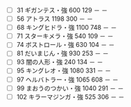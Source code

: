 
- [ ] 31	ギガンテス・強	600	129	－	－
- [ ] 56	アトラス	1198	300	－	－
- [ ] 68	キングヒドラ・強	1100	748	－	－
- [ ] 71	スターキメラ・強	540	109	－	－
- [ ] 74	ボストロール・強	630	104	－	－
- [ ] 81	だいまじん・強	930	253	－	－
- [ ] 93	闇の人形・強	240	134	－	－
- [ ] 95	キングレオ・強	1080	331	－	－
- [ ] 97	ヘルバトラー・強	1065	608	－	－
- [ ] 99	まおうのつかい・強	1040	291	－	－
- [ ] 102	キラーマジンガ・強	525	306	－	－
